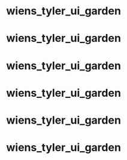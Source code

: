 # wiens_tyler_ui_garden
# wiens_tyler_ui_garden
# wiens_tyler_ui_garden
# wiens_tyler_ui_garden
# wiens_tyler_ui_garden
# wiens_tyler_ui_garden
